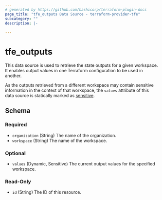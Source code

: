 ```yaml
---
# generated by https://github.com/hashicorp/terraform-plugin-docs
page_title: "tfe_outputs Data Source - terraform-provider-tfe"
subcategory: ""
description: |-
  
---
```


# tfe_outputs

This data source is used to retrieve the state outputs for a given workspace. It enables output values in one Terraform configuration to be used in another.

As the outputs retrieved from a different workspace may contain sensitive information in the context of that workspace, the `values` attribute of this data source is statically marked as [sensitive](https://www.terraform.io/docs/language/values/outputs.html#sensitive-suppressing-values-in-cli-output).



## Schema

### Required

- `organization` (String)  The name of the organization.
- `workspace` (String) The name of the workspace.

### Optional

- `values` (Dynamic, Sensitive) The current output values for the specified workspace.

### Read-Only

- `id` (String) The ID of this resource.

